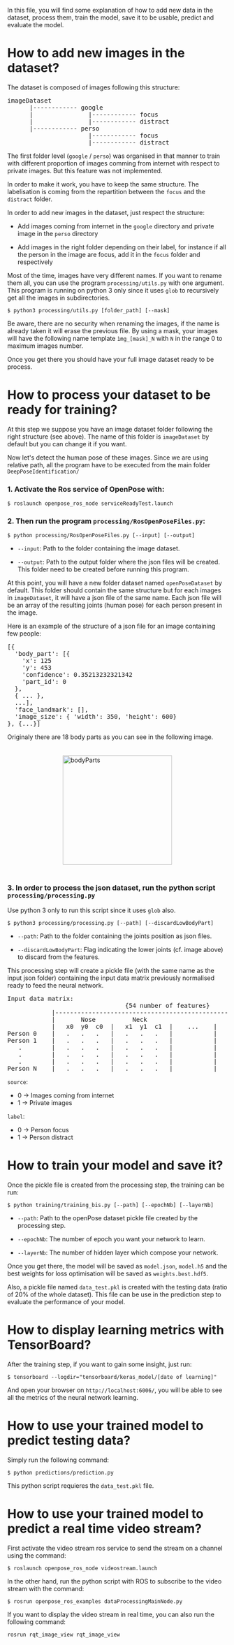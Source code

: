 In this file, you will find some explanation of how to add new data in the dataset, process them, train the model, save it to be usable, predict and evaluate the model.

# How to add new images in the dataset?

The dataset is composed of images following this structure:

<pre>
imageDataset
      |------------ google
      |               |------------ focus
      |               |------------ distract
      |------------ perso
                      |------------ focus
                      |------------ distract
</pre>

The first folder level (`google` / `perso`) was organised in that manner to train with different proportion of images comming from internet with respect to private images. But this feature was not implemented.

In order to make it work, you have to keep the same structure.
The labelisation is coming from the repartition between the `focus` and the `distract` folder.

In order to add new images in the dataset, just respect the structure:

- Add images coming from internet in the `google` directory and private image in the `perso` directory

- Add images in the right folder depending on their label, for instance if all the person in the image are focus, add it in the `focus` folder and respectively

Most of the time, images have very different names. If you want to rename them all, you can use the program `processing/utils.py` with one argument. This program is running on python 3 only since it uses `glob` to recursively get all the images in subdirectories.

```
$ python3 processing/utils.py [folder_path] [--mask]
```

Be aware, there are no security when renaming the images, if the name is already taken it will erase the previous file. By using a mask, your images will have the following name template `ìmg_[mask]_N` with `N` in the range 0 to maximum images number.

Once you get there you should have your full image dataset ready to be process.

# How to process your dataset to be ready for training?

At this step we suppose you have an image dataset folder following the right structure (see above). The name of this folder is `imageDataset` by default but you can change it if you want.

Now let's detect the human pose of these images. Since we are using relative path, all the program have to be executed from the main folder `DeepPoseIdentification/`

### 1. Activate the Ros service of OpenPose with:

```
$ roslaunch openpose_ros_node serviceReadyTest.launch
```

### 2. Then run the program `processing/RosOpenPoseFiles.py`:

```
$ python processing/RosOpenPoseFiles.py [--input] [--output]
```

- `--input`: Path to the folder containing the image dataset.

- `--output`: Path to the output folder where the json files will be created. This folder need to be created before running this program.

At this point, you will have a new folder dataset named `openPoseDataset` by default. This folder should contain the same structure but for each images in `imageDataset`, it will have a json file of the same name. Each json file will be an array of the resulting joints (human pose) for each person present in the image.

Here is an example of the structure of a json file for an image containing few people:

<pre>
[{
  'body_part': [{
    'x': 125
    'y': 453
    'confidence': 0.35213232321342
    'part_id': 0
  },
  { ... },
  ...],
  'face_landmark': [],
  'image_size': { 'width': 350, 'height': 600}
}, {...}]
</pre>

Originaly there are 18 body parts as you can see in the following image.

<img src="assets/bodyParts.jpg" alt="bodyParts" width="250" style="margin: 20px 50%; transform:translateX(-50%)"/>

### 3. In order to process the json dataset, run the python script `processing/processing.py`

Use python 3 only to run this script since it uses `glob` also.

```
$ python3 processing/processing.py [--path] [--discardLowBodyPart]
```

- `--path`: Path to the folder containing the joints position as json files.

- `--discardLowBodyPart`: Flag indicating the lower joints (cf. image above) to discard from the features.

This processing step will create a pickle file (with the same name as the input json folder) containing the input data matrix previously normalised ready to feed the neural network.

<pre>
Input data matrix:
                                {54 number of features}
            |--------------------------------------------------------------|
            |       Nose          Neck                          Left ear
            |   x0  y0  c0  |   x1  y1  c1  |    ...    |   x17  y17  c17  |  source  |   label  |
Person 0    |   .   .   .   |   .   .   .   |           |    .    .    .   |    .     |     .    |
Person 1    |   .   .   .   |   .   .   .   |           |    .    .    .   |    .     |     .    |
   .        |   .   .   .   |   .   .   .   |           |    .    .    .   |    .     |     .    |
   .        |   .   .   .   |   .   .   .   |           |    .    .    .   |    .     |     .    |
   .        |   .   .   .   |   .   .   .   |           |    .    .    .   |    .     |     .    |
Person N    |   .   .   .   |   .   .   .   |           |    .    .    .   |    .     |     .    |
</pre>

`source`:

- 0 -> Images coming from internet
- 1 -> Private images

`label`:

- 0 -> Person focus
- 1 -> Person distract

# How to train your model and save it?

Once the pickle file is created from the processing step, the training can be run:

```
$ python training/training_bis.py [--path] [--epochNb] [--layerNb]
```

- `--path`: Path to the openPose dataset pickle file created by the processing step.

- `--epochNb`: The number of epoch you want your network to learn.

- `--layerNb`: The number of hidden layer which compose your network.

Once you get there, the model will be saved as `model.json`, `model.h5` and the best weights for loss optimisation will be saved as `weights.best.hdf5`.

Also, a pickle file named `data_test.pkl` is created with the testing data (ratio of 20% of the whole dataset). This file can be use in the prediction step to evaluate the performance of your model.

# How to display learning metrics with TensorBoard?

After the training step, if you want to gain some insight, just run:

```
$ tensorboard --logdir="tensorboard/keras_model/[date of learning]"
```

And open your browser on `http://localhost:6006/`, you will be able to see all the metrics of the neural network learning.

# How to use your trained model to predict testing data?

Simply run the following command:

```
$ python predictions/prediction.py
```

This python script requieres the `data_test.pkl` file.

# How to use your trained model to predict a real time video stream?

First activate the video stream ros service to send the stream on a channel using the command:

```
$ roslaunch openpose_ros_node videostream.launch
```

In the other hand, run the python script with ROS to subscribe to the video stream with the command:

```
$ rosrun openpose_ros_examples dataProcessingMainNode.py
```

If you want to display the video stream in real time, you can also run the following command:

```
rosrun rqt_image_view rqt_image_view
```
